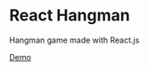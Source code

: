 # React Hangman

Hangman game made with React.js

[Demo](http://class-ideas.github.io/react-hangman/)
